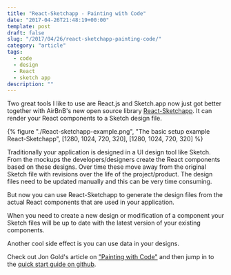 ```yaml
---
title: "React-Sketchapp - Painting with Code"
date: "2017-04-26T21:48:19+00:00"
template: post
draft: false
slug: "/2017/04/26/react-sketchapp-painting-code/"
category: "article"
tags:
  - code
  - design
  - React
  - sketch app
description: ""
---
```


Two great tools I like to use are React.js and Sketch.app now just got better together with AirBnB's new open source library <a href="https://github.com/airbnb/react-sketchapp" target="_blank">React-Sketchapp</a>. It can render your React components to a Sketch design file.

{% figure "./React-sketchapp-example.png", "The basic setup example React-Sketchapp", [1280, 1024, 720, 320], [1280, 1024, 720, 320] %}


Traditionally your application is designed in a UI design tool like Sketch. From the mockups the developers/designers create the React components based on these designs. Over time these move away from the original Sketch file with revisions over the life of the project/product. The design files need to be updated manually and this can be very time consuming.

But now you can use React-Sketchapp to generate the design files from the actual React components that are used in your application.

When you need to create a new design or modification of a component your Sketch files will be up to date with the latest version of your existing components.

Another cool side effect is you can use data in your designs.

Check out Jon Gold's article on ["Painting with Code"](http://airbnb.design/painting-with-code) and then jump in to the [quick start guide on github](https://github.com/airbnb/react-sketchapp#quickstart).
